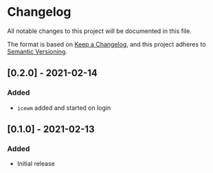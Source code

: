 # Changelog
All notable changes to this project will be documented in this file.

The format is based on [Keep a Changelog](https://keepachangelog.com/en/1.0.0/),
and this project adheres to [Semantic Versioning](https://semver.org/spec/v2.0.0.html).

## [0.2.0] - 2021-02-14

### Added

- `icewm` added and started on login

## [0.1.0] - 2021-02-13

### Added

- Initial release
